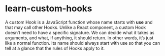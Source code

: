 # learn-custom-hooks

A custom Hook is a JavaScript function whose name starts with **use** and that may call other Hooks. 
Unlike a React component, a custom Hook doesn’t need to have a specific signature. We can decide what it takes as arguments, and what, if anything, it should return. In other words, it’s just like a normal function. Its name should always start with use so that you can tell at a glance that the rules of Hooks apply to it.